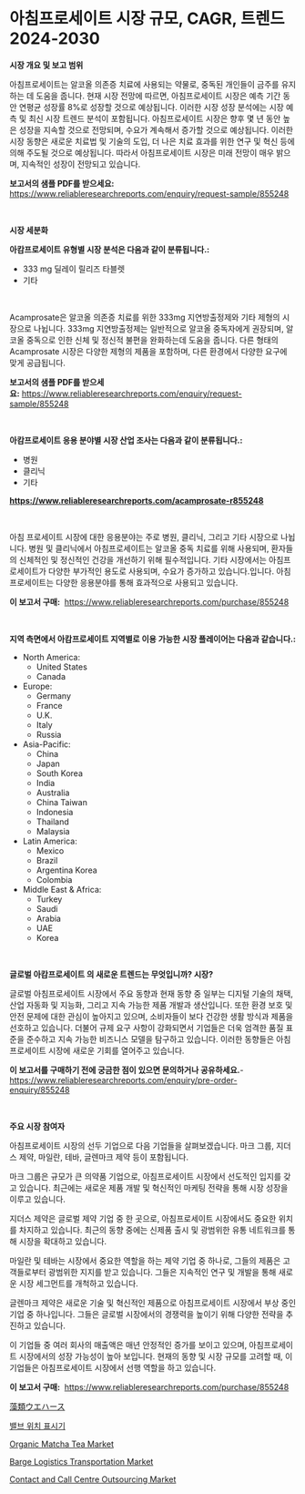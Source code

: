 <p><h1>아침프로세이트 시장 규모, CAGR, 트렌드 2024-2030</h1></p><p><strong>시장 개요 및 보고 범위</strong></p>
<p><p>아침프로세이트는 알코올 의존증 치료에 사용되는 약물로, 중독된 개인들이 금주를 유지하는 데 도움을 줍니다. 현재 시장 전망에 따르면, 아침프로세이트 시장은 예측 기간 동안 연평균 성장률 8%로 성장할 것으로 예상됩니다. 이러한 시장 성장 분석에는 시장 예측 및 최신 시장 트렌드 분석이 포함됩니다. 아침프로세이트 시장은 향후 몇 년 동안 높은 성장을 지속할 것으로 전망되며, 수요가 계속해서 증가할 것으로 예상됩니다. 이러한 시장 동향은 새로운 치료법 및 기술의 도입, 더 나은 치료 효과를 위한 연구 및 혁신 등에 의해 주도될 것으로 예상됩니다. 따라서 아침프로세이트 시장은 미래 전망이 매우 밝으며, 지속적인 성장이 전망되고 있습니다.</p></p>
<p><strong>보고서의 샘플 PDF를 받으세요:</strong> <a href="https://www.reliableresearchreports.com/enquiry/request-sample/855248">https://www.reliableresearchreports.com/enquiry/request-sample/855248</a></p>
<p>&nbsp;</p>
<p><strong>시장 세분화</strong></p>
<p><strong>아캄프로세이트 유형별 시장 분석은 다음과 같이 분류됩니다.:</strong></p>
<p><ul><li>333 mg 딜레이 릴리즈 타블렛</li><li>기타</li></ul></p>
<p>&nbsp;</p>
<p><p>Acamprosate은 알코올 의존증 치료를 위한 333mg 지연방출정제와 기타 제형의 시장으로 나뉩니다. 333mg 지연방출정제는 일반적으로 알코올 중독자에게 권장되며, 알코올 중독으로 인한 신체 및 정신적 불편을 완화하는데 도움을 줍니다. 다른 형태의 Acamprosate 시장은 다양한 제형의 제품을 포함하며, 다른 환경에서 다양한 요구에 맞게 공급됩니다.</p></p>
<p><strong>보고서의 샘플 PDF를 받으세요:</strong>&nbsp;<a href="https://www.reliableresearchreports.com/enquiry/request-sample/855248">https://www.reliableresearchreports.com/enquiry/request-sample/855248</a></p>
<p>&nbsp;</p>
<p><strong> 아캄프로세이트 응용 분야별 시장 산업 조사는 다음과 같이 분류됩니다.:</strong></p>
<p><ul><li>병원</li><li>클리닉</li><li>기타</li></ul></p>
<p><strong><a href="https://www.reliableresearchreports.com/acamprosate-r855248">https://www.reliableresearchreports.com/acamprosate-r855248</a></strong></p>
<p>&nbsp;</p>
<p><p>아침 프로세이트 시장에 대한 응용분야는 주로 병원, 클리닉, 그리고 기타 시장으로 나뉩니다. 병원 및 클리닉에서 아침프로세이트는 알코올 중독 치료를 위해 사용되며, 환자들의 신체적인 및 정신적인 건강을 개선하기 위해 필수적입니다. 기타 시장에서는 아침프로세이트가 다양한 부가적인 용도로 사용되며, 수요가 증가하고 있습니다.입니다. 아침프로세이트는 다양한 응용분야를 통해 효과적으로 사용되고 있습니다.</p></p>
<p><strong>이 보고서 구매:</strong>&nbsp; <a href="https://www.reliableresearchreports.com/purchase/855248">https://www.reliableresearchreports.com/purchase/855248</a></p>
<p>&nbsp;</p>
<p><strong>지역 측면에서 아캄프로세이트 지역별로 이용 가능한 시장 플레이어는 다음과 같습니다.:</strong></p>
<p><ul>
    <li>
        North America:
        <ul>
            <li>United States</li>
            <li>Canada</li>
        </ul>
    </li>
    <li>
        Europe:
        <ul>
            <li>Germany</li>
            <li>France</li>
            <li>U.K.</li>
            <li>Italy</li>
            <li>Russia</li>
        </ul>
    </li>
    <li>
        Asia-Pacific:
        <ul>
            <li>China</li>
            <li>Japan</li>
            <li>South Korea</li>
            <li>India</li>
            <li>Australia</li>
            <li>China Taiwan</li>
            <li>Indonesia</li>
            <li>Thailand</li>
            <li>Malaysia</li>
        </ul>
    </li>
    <li>
        Latin America:
        <ul>
            <li>Mexico</li>
            <li>Brazil</li>
            <li>Argentina Korea</li>
            <li>Colombia</li>
        </ul>
    </li>
    <li>
        Middle East & Africa:
        <ul>
            <li>Turkey</li>
            <li>Saudi</li>
            <li>Arabia</li>
            <li>UAE</li>
            <li>Korea</li>
        </ul>
    </li>
    </ul></p>
<p>&nbsp;</p>
<p><strong>글로벌 아캄프로세이트 의 새로운 트렌드는 무엇입니까? 시장?</strong></p>
<p><p>글로벌 아침프로세이트 시장에서 주요 동향과 현재 동향 중 일부는 디지털 기술의 채택, 산업 자동화 및 지능화, 그리고 지속 가능한 제품 개발과 생산입니다. 또한 환경 보호 및 안전 문제에 대한 관심이 높아지고 있으며, 소비자들이 보다 건강한 생활 방식과 제품을 선호하고 있습니다. 더불어 규제 요구 사항이 강화되면서 기업들은 더욱 엄격한 품질 표준을 준수하고 지속 가능한 비즈니스 모델을 탐구하고 있습니다. 이러한 동향들은 아침프로세이트 시장에 새로운 기회를 열어주고 있습니다.</p></p>
<p><strong>이 보고서를 구매하기 전에 궁금한 점이 있으면 문의하거나 공유하세요.</strong>- <a href="https://www.reliableresearchreports.com/enquiry/pre-order-enquiry/855248">https://www.reliableresearchreports.com/enquiry/pre-order-enquiry/855248</a></p>
<p>&nbsp;</p>
<p><strong>주요 시장 참여자</strong></p>
<p><p>아침프로세이트 시장의 선두 기업으로 다음 기업들을 살펴보겠습니다. 마크 그룹, 지더스 제약, 마일란, 테바, 글렌마크 제약 등이 포함됩니다.</p><p>마크 그룹은 규모가 큰 의약품 기업으로, 아침프로세이트 시장에서 선도적인 입지를 갖고 있습니다. 최근에는 새로운 제품 개발 및 혁신적인 마케팅 전략을 통해 시장 성장을 이루고 있습니다.</p><p>지더스 제약은 글로벌 제약 기업 중 한 곳으로, 아침프로세이트 시장에서도 중요한 위치를 차지하고 있습니다. 최근의 동향 중에는 신제품 출시 및 광범위한 유통 네트워크를 통해 시장을 확대하고 있습니다.</p><p>마일란 및 테바는 시장에서 중요한 역할을 하는 제약 기업 중 하나로, 그들의 제품은 고객들로부터 광범위한 지지를 받고 있습니다. 그들은 지속적인 연구 및 개발을 통해 새로운 시장 세그먼트를 개척하고 있습니다.</p><p>글렌마크 제약은 새로운 기술 및 혁신적인 제품으로 아침프로세이트 시장에서 부상 중인 기업 중 하나입니다. 그들은 글로벌 시장에서의 경쟁력을 높이기 위해 다양한 전략을 추진하고 있습니다.</p><p>이 기업들 중 여러 회사의 매출액은 매년 안정적인 증가를 보이고 있으며, 아침프로세이트 시장에서의 성장 가능성이 높아 보입니다. 현재의 동향 및 시장 규모를 고려할 때, 이 기업들은 아침프로세이트 시장에서 선행 역할을 하고 있습니다.</p></p>
<p><strong>이 보고서 구매:</strong>&nbsp;&nbsp;<a href="https://www.reliableresearchreports.com/purchase/855248">https://www.reliableresearchreports.com/purchase/855248</a></p>
<p><p><a href="https://github.com/zjkmgcs938405/Market-Research-Report-List-2/blob/main/752864156152.md">藻類ウエハース</a></p><p><a href="https://github.com/rcabello548/Market-Research-Report-List-1/blob/main/877287054254.md">밸브 위치 표시기</a></p><p><a href="https://www.linkedin.com/pulse/organic-matcha-tea-market-analysis-sze-forecasted-period-u5kjc">Organic Matcha Tea Market</a></p><p><a href="https://github.com/luckyshygirl/Market-Research-Report-List-4/blob/main/barge-logistics-transportation-market.md">Barge Logistics Transportation Market</a></p><p><a href="https://github.com/markusgodoy/Market-Research-Report-List-3/blob/main/contact-and-call-centre-outsourcing-market.md">Contact and Call Centre Outsourcing Market</a></p></p>